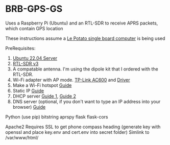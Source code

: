 # BRB-GPS-GS
Uses a Raspberry Pi (Ubuntu) and an RTL-SDR to receive APRS packets, which contain GPS location

These instructions assume a [Le Potato single board computer](https://www.amazon.com/Libre-Computer-AML-S905X-CC-Potato-64-bit/dp/B074P6BNGZ?th=1) is being used 

PreRequisites:
1. [Ubuntu 22.04 Server](http://distro.libre.computer/ci/ubuntu/22.04/ubuntu-22.04.2-preinstalled-server-arm64%2Baml-s905x-cc.img.xz)
2. [RTL-SDR v3](https://www.rtl-sdr.com/buy-rtl-sdr-dvb-t-dongles/)
3. A compatable antenna. I'm using the dipole kit that I ordered with the RTL-SDR.
4. Wi-Fi adapter with AP mode. [TP-Link AC600](https://www.amazon.com/gp/product/B07P5PRK7J/ref=ppx_yo_dt_b_asin_title_o01_s00?ie=UTF8&th=1) and [Driver](https://github.com/nlkguy/archer-t2u-plus-linux)
6. Make a Wi-Fi hotspot [Guide](https://computingforgeeks.com/create-wi-fi-hotspot-on-linux/)
7. Static IP [Guide](https://askubuntu.com/questions/246077/how-to-setup-a-static-ip-for-network-manager-in-virtual-box-on-ubuntu-server)
8. DHCP server [Guide 1](https://www.linuxfordevices.com/tutorials/ubuntu/dhcp-server-on-ubuntu), [Guide 2](https://www.freecodecamp.org/news/setting-a-static-ip-in-ubuntu-linux-ip-address-tutorial/)
9. DNS server (optional, if you don't want to type an IP address into your browser) [Guide](https://ubuntu.com/server/docs/service-domain-name-service-dns)


Python (use pip)
bitstring
aprspy
flask
flask-cors



Apache2
Requires SSL to get phone compass heading (generate key with openssl and place key.env and cert.env into secret folder)
Simlink to /var/www/html/
